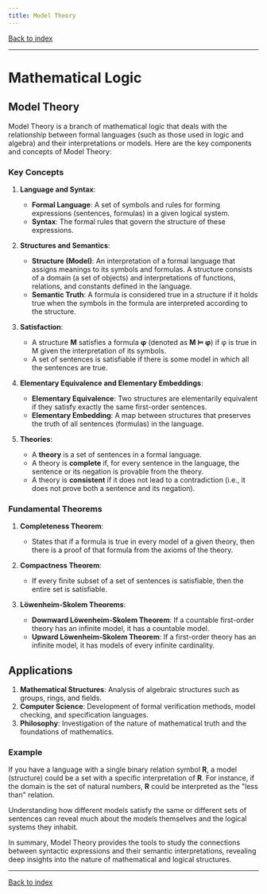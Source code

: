 ```yaml
---
title: Model Theory
---
```


[Back to index](index.html)

---
# Mathematical Logic
## Model Theory

Model Theory is a branch of mathematical logic that deals with the relationship between formal languages (such as those used in logic and algebra) and their interpretations or models. Here are the key components and concepts of Model Theory:

### Key Concepts

1. **Language and Syntax**: 
   - **Formal Language**: A set of symbols and rules for forming expressions (sentences, formulas) in a given logical system.
   - **Syntax**: The formal rules that govern the structure of these expressions.

2. **Structures and Semantics**:
   - **Structure (Model)**: An interpretation of a formal language that assigns meanings to its symbols and formulas. A structure consists of a domain (a set of objects) and interpretations of functions, relations, and constants defined in the language.
   - **Semantic Truth**: A formula is considered true in a structure if it holds true when the symbols in the formula are interpreted according to the structure.

3. **Satisfaction**:
   - A structure **M** satisfies a formula **φ** (denoted as **M ⊨ φ**) if φ is true in M given the interpretation of its symbols.
   - A set of sentences is satisfiable if there is some model in which all the sentences are true.

4. **Elementary Equivalence and Elementary Embeddings**:
   - **Elementary Equivalence**: Two structures are elementarily equivalent if they satisfy exactly the same first-order sentences.
   - **Elementary Embedding**: A map between structures that preserves the truth of all sentences (formulas) in the language.

5. **Theories**:
   - A **theory** is a set of sentences in a formal language.
   - A theory is **complete** if, for every sentence in the language, the sentence or its negation is provable from the theory.
   - A theory is **consistent** if it does not lead to a contradiction (i.e., it does not prove both a sentence and its negation).

### Fundamental Theorems

1. **Completeness Theorem**: 
   - States that if a formula is true in every model of a given theory, then there is a proof of that formula from the axioms of the theory.

2. **Compactness Theorem**:
   - If every finite subset of a set of sentences is satisfiable, then the entire set is satisfiable.

3. **Löwenheim-Skolem Theorems**:
   - **Downward Löwenheim-Skolem Theorem**: If a countable first-order theory has an infinite model, it has a countable model.
   - **Upward Löwenheim-Skolem Theorem**: If a first-order theory has an infinite model, it has models of every infinite cardinality.

## Applications

1. **Mathematical Structures**: Analysis of algebraic structures such as groups, rings, and fields.
2. **Computer Science**: Development of formal verification methods, model checking, and specification languages.
3. **Philosophy**: Investigation of the nature of mathematical truth and the foundations of mathematics.

### Example

If you have a language with a single binary relation symbol **R**, a model (structure) could be a set with a specific interpretation of **R**. For instance, if the domain is the set of natural numbers, **R** could be interpreted as the "less than" relation.

Understanding how different models satisfy the same or different sets of sentences can reveal much about the models themselves and the logical systems they inhabit.

In summary, Model Theory provides the tools to study the connections between syntactic expressions and their semantic interpretations, revealing deep insights into the nature of mathematical and logical structures.

---
[Back to index](index.html)
